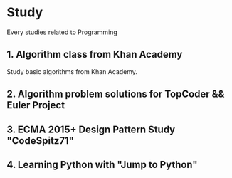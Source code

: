 # Study
Every studies related to Programming

## 1. Algorithm class from Khan Academy
Study basic algorithms from Khan Academy.

## 2. Algorithm problem solutions for TopCoder && Euler Project

## 3. ECMA 2015+ Design Pattern Study "CodeSpitz71"

## 4. Learning Python with "Jump to Python"